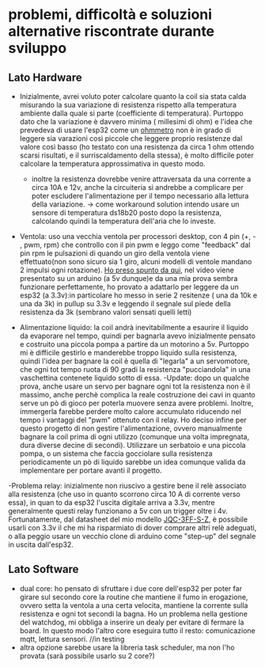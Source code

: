 # problemi, difficoltà e soluzioni alternative riscontrate durante sviluppo

## Lato Hardware
- Inizialmente, avrei voluto poter calcolare quanto la coil sia stata calda misurando la sua variazione di resistenza rispetto alla temperatura ambiente dalla quale si parte (coefficiente di temperatura).
Purtoppo dato che la variazione è davvero minima ( millesimi di ohm) e l'idea che prevedeva di usare l'esp32 come un [ohmmetro](https://create.arduino.cc/projecthub/iasonas-christoulakis/how-to-make-an-arduino-ohm-meter-90fda8) non è in grado di leggere sia varazioni così piccole che leggere proprio resistenze dal valore così basso (ho testato con una resistenza da circa 1 ohm ottendo scarsi risultati, e il surriscaldamento della stessa), è molto difficile poter calcolare la temperatura approssimativa in questo modo.
  - inoltre la resistenza dovrebbe venire attraversata da una corrente a circa 10A e 12v, anche la circuiteria si andrebbe a complicare per poter escludere l'alimentazione per il tempo necessario alla lettura della variazione.
-> come workaround solution intendo usare un sensore di temperatura ds18b20 posto dopo la resistenza, calcolando quindi la temperatura dell'aria che lo investe.

- Ventola: uso una vecchia ventola per processori desktop, con 4 pin (+, - , pwm, rpm) che controllo con il pin pwm e leggo come "feedback" dal pin rpm le pulsazioni di quando un giro della ventola viene effettuato(non sono sicuro sia 1 giro, alcuni modelli di ventole mandano 2 impulsi ogni rotazione).
[Ho preso spunto da qui](https://www.youtube.com/watch?v=UJK2JF8wOu8), nel video viene presentato su un arduino (a 5v dunque)e da una mia prova sembra funzionare perfettamente, ho provato a adattarlo per leggere da un esp32 (a 3.3v):in particolare ho messo in serie 2 resitenze ( una da 10k e una da 3k) in pullup su 3.3v e leggendo il segnale sul piede della resistenza da 3k (sembrano valori sensati quelli letti)

- Alimentazione liquido: la coil andrà inevitabilmente a esaurire il liquido da evaporare nel tempo, quindi per bagnarla avevo inizialmente pensato e costruito una piccola pompa a partire da un motorino a 5v.
Purtoppo mi è difficile gestirlo e manderebbe troppo liquido sulla resistenza, quindi l'idea per bagnare la coil è quella di "legarla" a un servomotore, che ogni tot tempo ruota di 90 gradi la resistenza "pucciandola" in una vaschettina contenete liquido sotto di essa.
-Update: dopo un qualche prova, anche usare un servo per bagnare ogni tot la resistenza non è il massimo, anche perchè complica la reale costruzione dei cavi in quanto serve un pò di gioco per poterla muovere senza avere problemi. Inoltre, immergerla farebbe perdere molto calore accumulato riducendo nel tempo i vantaggi del "pwm" ottenuto con il relay.
Ho deciso infine per questo progetto di non gestire l'alimentazione, ovvero manualmente bagnare la coil prima di ogni utilizzo (comunque una volta impregnata, dura diverse decine di secondi). Utilizzare un serbatoio e una piccola pompa, o un sistema che faccia gocciolare sulla resistenza periodicamente un pò di liquido sarebbe un idea comunque valida da implementare per portare avanti il progetto.

-Problema relay: inizialmente non riuscivo a gestire bene il relè associato alla resistenza (che uso in quanto scorrono circa 10 A di corrente verso essa), in quan to da esp32 l'uscita digitale arriva a 3.3v, mentre generalmente questi relay funzionano a 5v con un trigger oltre i 4v. Fortunatamente, dal datasheet del mio modello [JQC-3FF-S-Z](https://en.tonglingrelay.com/product/1063.html), è possibile usarli con 3.3v il che mi ha risparmiato di dover comprare altri relè adeguati, o alla peggio usare un vecchio clone di arduino come "step-up" del segnale in uscita dall'esp32.

## Lato Software
- dual core: ho pensato di sfruttare i due core dell'esp32 per poter far girare sul secondo core la routine che mantiene il fumo in erogazione, ovvero setta la ventola a una certa velocita, mantiene la corrente sulla resistenza e ogni tot secondi la bagna. Ho un problema nella gestione del watchdog, mi obbliga a inserire un dealy per evitare di fermare la board.
In questo modo l'altro core eseguira tutto il resto: comunicazione mqtt, lettura sensori. //in testing 
- altra opzione sarebbe usare la libreria task scheduler, ma non l'ho provata (sarà possibile usarlo su 2 core?)
